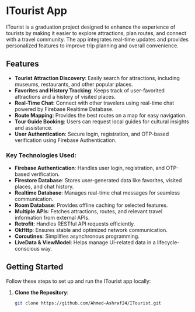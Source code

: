 # ITourist App

ITourist is a graduation project designed to enhance the experience of tourists by making it easier to explore attractions, plan routes, and connect with a travel community. The app integrates real-time updates and provides personalized features to improve trip planning and overall convenience.

## Features

- **Tourist Attraction Discovery**: Easily search for attractions, including museums, restaurants, and other popular places.
- **Favorites and History Tracking**: Keeps track of user-favorited attractions and a history of visited places.
- **Real-Time Chat**: Connect with other travelers using real-time chat powered by Firebase Realtime Database.
- **Route Mapping**: Provides the best routes on a map for easy navigation.
- **Tour Guide Booking**: Users can request local guides for cultural insights and assistance.
- **User Authentication**: Secure login, registration, and OTP-based verification using Firebase Authentication.


### Key Technologies Used:
- **Firebase Authentication**: Handles user login, registration, and OTP-based verification.
- **Firestore Database**: Stores user-generated data like favorites, visited places, and chat history.
- **Realtime Database**: Manages real-time chat messages for seamless communication.
- **Room Database**: Provides offline caching for selected features.
- **Multiple APIs**: Fetches attractions, routes, and relevant travel information from external APIs.
- **Retrofit**: Handles RESTful API requests efficiently.
- **OkHttp**: Ensures stable and optimized network communication.
- **Coroutines**: Simplifies asynchronous programming.
- **LiveData & ViewModel**: Helps manage UI-related data in a lifecycle-conscious way.

## Getting Started

Follow these steps to set up and run the ITourist app locally:

1. **Clone the Repository**:
   ```bash
   git clone https://github.com/Ahmed-Ashraf24/ITourist.git
